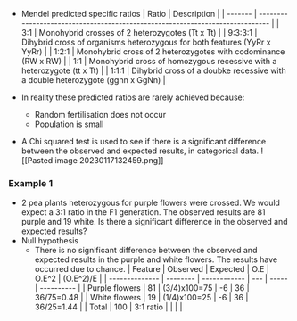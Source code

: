 - Mendel predicted specific ratios
| Ratio   | Description                                                                   |
| ------- | ----------------------------------------------------------------------------- |
| 3:1     | Monohybrid crosses of 2 heterozygotes (Tt x Tt)                               |
| 9:3:3:1 | Dihybrid cross of organisms heterozygous for both features (YyRr x YyRr)      |
| 1:2:1   | Monohybrid cross of 2 heterozygotes with codominance (RW x RW)                |
| 1:1     | Monohybrid cross of homozygous recessive with a heterozygote (tt x Tt)        |
| 1:1:1   | Dihybrid cross of a doubke recessive with a double heterozygote (ggnn x GgNn) |

- In reality these predicted ratios are rarely achieved because:
    - Random fertilisation does not occur
    - Population is small

- A Chi squared test is used to see if there is a significant difference between the observed and expected results, in categorical data.
![[Pasted image 20230117132459.png]]

### Example 1
- 2 pea plants heterozygous for purple flowers were crossed. We would expect a 3:1 ratio in the F1 generation. The observed results are 81 purple and 19 white. Is there a significant difference in the observed and expected results?
- Null hypothesis
    - There is no significant difference between the observed and expected results in the purple and white flowers. The results have occurred due to chance.
| Feature        | Observed | Expected     | O.E | O.E^2 | (O.E^2)/E  |
| -------------- | -------- | ------------ | --- | ----- | ---------- |
| Purple flowers | 81       | (3/4)x100=75 | -6  | 36    | 36/75=0.48 |
| White flowers  | 19       | (1/4)x100=25 | -6  | 36    | 36/25=1.44 |
| Total          | 100      | 3:1 ratio    |     |       |            |

